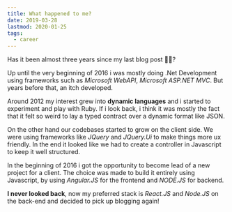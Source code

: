 ```yaml
---
title: What happened to me?
date: 2019-03-28
lastmod: 2020-01-25
tags:
  - career
---
```


Has it been almost three years since my last blog post 🤦‍♂️?

Up until the very beginning of 2016 i was mostly doing .Net Development using frameworks such as _Microsoft WebAPI_, _Microsoft ASP.NET MVC_. But years before that, an itch developed.

Around 2012 my interest grew into **dynamic languages** and i started to experiment and play with Ruby. If i look back, i think it was mostly the fact that it felt so weird to lay a typed contract over a dynamic format like JSON.

On the other hand our codebases started to grow on the client side. We were using frameworks like _JQuery_ and _JQuery.Ui_ to make things more ux friendly. In the end it looked like we had to create a controller in Javascript to keep it well structured.

In the beginning of 2016 i got the opportunity to become lead of a new project for a client. The choice was made to build it entirely using Javascript, by using _Angular.JS_ for the frontend and _NODE.JS_ for backend.

**I never looked back**, now my preferred stack is _React.JS_ and _Node.JS_ on the back-end and decided to pick up blogging again!
